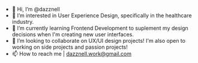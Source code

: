 - 👋 Hi, I’m @dazznell
- 👀 I’m interested in User Experience Design, specifically in the healthcare industry.
- 🌱 I’m currently learning Frontend Development to suplement my design decisions when I'm creating new user interfaces.
- 💞️ I’m looking to collaborate on UX/UI design projects! I'm also open to working on side projects and passion projects! 
- 📫 How to reach me | dazznell.work@gmail.com

<!---
dazznell/dazznell is a ✨ special ✨ repository because its `README.md` (this file) appears on your GitHub profile.
You can click the Preview link to take a look at your changes.
--->
